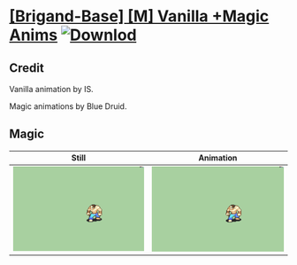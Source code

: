 # [\[Brigand-Base\] \[M\] Vanilla +Magic Anims](./) [![Downlod](https://img.shields.io/badge/Download--red?style=social&logo=github)](https://minhaskamal.github.io/DownGit/#/home?url=https://github.com/Klokinator/FE-Repo/tree/main/Battle%20Animations%2FInfantry%20-%20(Axe)%20Brigs%2C%20Pirates%2C%20Zerkers%2F%5BBrigand-Base%5D%20%5BM%5D%20Vanilla%20%2BMagic%20Anims%2F6.%20Magic%20(No%20Axe)%20(Blue%20Druid))

## Credit

Vanilla animation by IS.

Magic animations by Blue Druid.

## Magic

| Still | Animation |
| :---: | :-------: |
| ![Magic still](./Magic_000.png) | ![Magic animation](./Magic.gif) |
